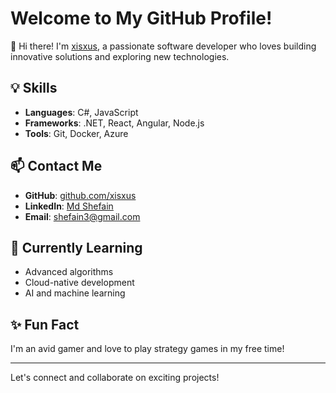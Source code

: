 # Welcome to My GitHub Profile!

👋 Hi there! I'm [xisxus](https://github.com/xisxus), a passionate software developer who loves building innovative solutions and exploring new technologies.

## 💡 Skills
- **Languages**: C#, JavaScript
- **Frameworks**: .NET, React, Angular, Node.js
- **Tools**: Git, Docker, Azure

## 📫 Contact Me
- **GitHub**: [github.com/xisxus](https://github.com/xisxus)
- **LinkedIn**: [Md Shefain](https://www.linkedin.com/in/md-shefain-12ab93116/)
- **Email**: [shefain3@gmail.com](mailto:shefain3@gmail.com)

## 🌱 Currently Learning
- Advanced algorithms
- Cloud-native development
- AI and machine learning

## ✨ Fun Fact
I'm an avid gamer and love to play strategy games in my free time!

---

Let's connect and collaborate on exciting projects!
